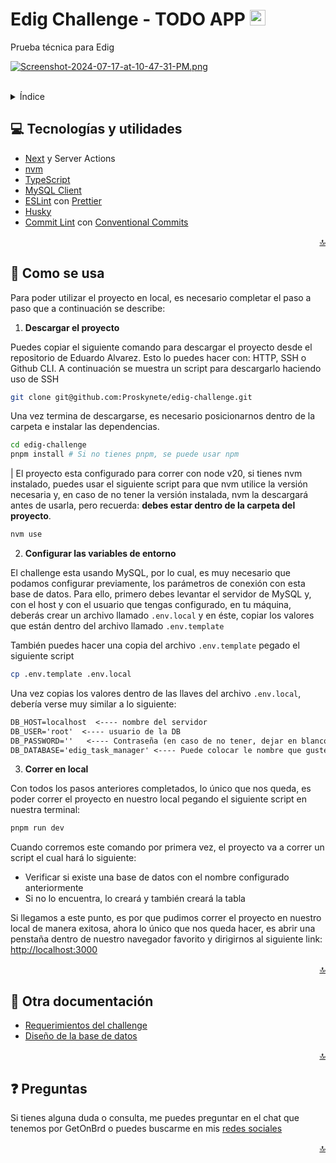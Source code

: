 <div id="top">
  <h1>Edig Challenge - TODO APP
   <img src="https://cdn.iconscout.com/icon/free/png-256/typescript-1174965.png" width="25" height="25" />
 </h1>
 <p>Prueba técnica para Edig</p>

[![Screenshot-2024-07-17-at-10-47-31-PM.png](https://i.postimg.cc/X73Z9QJs/Screenshot-2024-07-17-at-10-47-31-PM.png)](https://postimg.cc/qgbMTc2K)

</div>

<br />

<details>
  <summary>Índice</summary>
  <ol>
    <li>
      <a href="#technologies">💻 Tecnologías y utilidades</a>
    </li>
     <li>
      <a href="#how-to-use">💪 Como se usa</a>
    </li>
    <li>
      <a href="#documentation">📑 Otra documentación</a>
    </li>
    <li>
      <a href="#questions">❓ Preguntas</a>
    </li>
  </ol>
</details>

<h2 id="technologies">💻 Tecnologías y utilidades</h2>

- [Next](https://nextjs.org/) y Server Actions
- [nvm](https://github.com/nvm-sh/nvm)
- [TypeScript](https://www.typescriptlang.org/)
- [MySQL Client](https://www.npmjs.com/package/mysql2)
- [ESLint](https://eslint.org/) con [Prettier](https://prettier.io/)
- [Husky](https://typicode.github.io/husky/)
- [Commit Lint](https://commitlint.js.org/) con [Conventional Commits](https://www.conventionalcommits.org/en/v1.0.0/)

<p align="right"><a href="#top">🔝</a></p>

<h2 id="how-to-use">💪 Como se usa</h2>

Para poder utilizar el proyecto en local, es necesario completar el paso a paso que a continuación se describe:

1. **Descargar el proyecto**

Puedes copiar el siguiente comando para descargar el proyecto desde el repositorio de Eduardo Alvarez. Esto lo puedes hacer con: HTTP, SSH o Github CLI. A continuación se muestra un script para descargarlo haciendo uso de SSH

```sh
git clone git@github.com:Proskynete/edig-challenge.git
```

Una vez termina de descargarse, es necesario posicionarnos dentro de la carpeta e instalar las dependencias.

```sh
cd edig-challenge
pnpm install # Si no tienes pnpm, se puede usar npm
```

| El proyecto esta configurado para correr con node v20, si tienes nvm instalado, puedes usar el siguiente script para que nvm utilice la versión necesaria y, en caso de no tener la versión instalada, nvm la descargará antes de usarla, pero recuerda: **debes estar dentro de la carpeta del proyecto**.

```sh
nvm use
```

2. **Configurar las variables de entorno**

El challenge esta usando MySQL, por lo cual, es muy necesario que podamos configurar previamente, los parámetros de conexión con esta base de datos. Para ello, primero debes levantar el servidor de MySQL y, con el host y con el usuario que tengas configurado, en tu máquina, deberás crear un archivo llamado `.env.local` y en éste, copiar los valores que están dentro del archivo llamado `.env.template`

También puedes hacer una copia del archivo `.env.template` pegado el siguiente script

```sh
cp .env.template .env.local
```

Una vez copias los valores dentro de las llaves del archivo `.env.local`, debería verse muy similar a lo siguiente:

```txt
DB_HOST=localhost  <---- nombre del servidor
DB_USER='root'  <---- usuario de la DB
DB_PASSWORD=''   <---- Contraseña (en caso de no tener, dejar en blanco)
DB_DATABASE='edig_task_manager' <---- Puede colocar le nombre que gustes. Si no colocas nada, por defecto será edig_task_manager
```

3. **Correr en local**

Con todos los pasos anteriores completados, lo único que nos queda, es poder correr el proyecto en nuestro local pegando el siguiente script en nuestra terminal:

```sh
pnpm run dev
```

Cuando corremos este comando por primera vez, el proyecto va a correr un script el cual hará lo siguiente:

- Verificar si existe una base de datos con el nombre configurado anteriormente
- Si no lo encuentra, lo creará y también creará la tabla

Si llegamos a este punto, es por que pudimos correr el proyecto en nuestro local de manera exitosa, ahora lo único que nos queda hacer, es abrir una penstaña dentro de nuestro navegador favorito y dirigirnos al siguiente link: [http://localhost:3000](http://localhost:3000)

<p align="right"><a href="#top">🔝</a></p>

<h2 id="documentation">📑 Otra documentación</h2>

- [Requerimientos del challenge](https://github.com/Proskynete/edig-challenge/blob/main/docs/challenge.md)
- [Diseño de la base de datos](https://github.com/Proskynete/edig-challenge/blob/main/docs/db.md)

<p align="right"><a href="#top">🔝</a></p>

<h2 id="questions">❓ Preguntas</h2>

Si tienes alguna duda o consulta, me puedes preguntar en el chat que tenemos por GetOnBrd o puedes buscarme en mis [redes sociales](https://links.eduardoalvarez.dev/)

<div align="right"><a href="#top">🔝</a></div>
